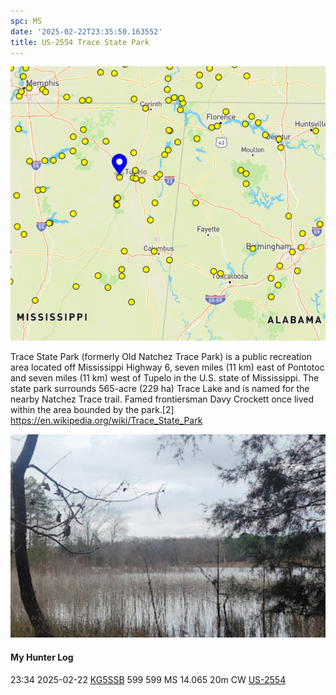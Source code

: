 ```yaml
---
spc: MS
date: '2025-02-22T23:35:50.163552'
title: US-2554 Trace State Park
---
```


![pasted_image.png](/static/pasted_image_0107.png)

Trace State Park (formerly Old Natchez Trace Park) is a public recreation area located off Mississippi Highway 6, seven miles (11 km) east of Pontotoc and seven miles (11 km) west of Tupelo in the U.S. state of Mississippi. The state park surrounds 565-acre (229 ha) Trace Lake and is named for the nearby Natchez Trace trail. Famed frontiersman Davy Crockett once lived within the area bounded by the park.[2] 
https://en.wikipedia.org/wiki/Trace_State_Park

![pasted_image001.png](/static/pasted_image001_0089.png)

#### My Hunter Log
23:34    2025-02-22    [KG5SSB](https://qrz.com/db/KG5SSB)    599    599    MS    14.065    20m    CW    [US-2554](https://pota.app/#/park/US-2554)